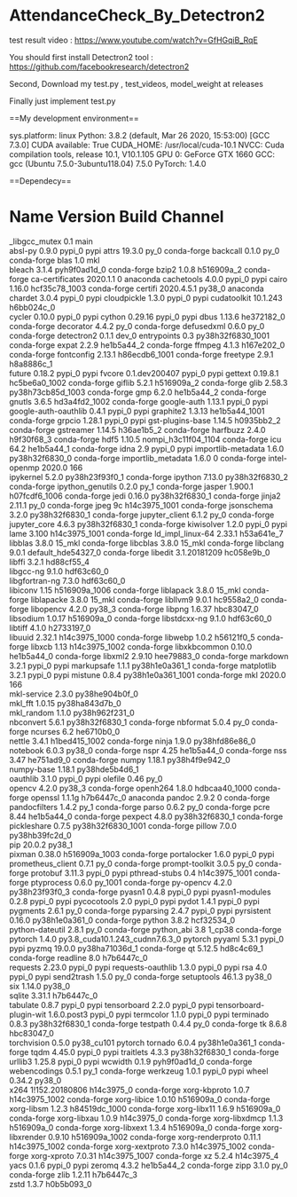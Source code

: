 # AttendanceCheck_By_Detectron2

test result video : https://www.youtube.com/watch?v=GfHGqiB_RqE

You should first install Detectron2 tool : https://github.com/facebookresearch/detectron2

Second, Download my test.py , test_videos, model_weight at releases

Finally just implement test.py


==My development environment==

sys.platform: linux
Python: 3.8.2 (default, Mar 26 2020, 15:53:00) [GCC 7.3.0]
CUDA available: True
CUDA_HOME: /usr/local/cuda-10.1
NVCC: Cuda compilation tools, release 10.1, V10.1.105
GPU 0: GeForce GTX 1660
GCC: gcc (Ubuntu 7.5.0-3ubuntu118.04) 7.5.0
PyTorch: 1.4.0

==Dependecy==

# Name                    Version                   Build  Channel
_libgcc_mutex             0.1                        main  
absl-py                   0.9.0                    pypi_0    pypi
attrs                     19.3.0                     py_0    conda-forge
backcall                  0.1.0                      py_0    conda-forge
blas                      1.0                         mkl  
bleach                    3.1.4              pyh9f0ad1d_0    conda-forge
bzip2                     1.0.8                h516909a_2    conda-forge
ca-certificates           2020.1.1                      0    anaconda
cachetools                4.0.0                    pypi_0    pypi
cairo                     1.16.0            hcf35c78_1003    conda-forge
certifi                   2020.4.5.1               py38_0    anaconda
chardet                   3.0.4                    pypi_0    pypi
cloudpickle               1.3.0                    pypi_0    pypi
cudatoolkit               10.1.243             h6bb024c_0  
cycler                    0.10.0                   pypi_0    pypi
cython                    0.29.16                  pypi_0    pypi
dbus                      1.13.6               he372182_0    conda-forge
decorator                 4.4.2                      py_0    conda-forge
defusedxml                0.6.0                      py_0    conda-forge
detectron2                0.1.1                     dev_0    <develop>
entrypoints               0.3             py38h32f6830_1001    conda-forge
expat                     2.2.9                he1b5a44_2    conda-forge
ffmpeg                    4.1.3                h167e202_0    conda-forge
fontconfig                2.13.1            h86ecdb6_1001    conda-forge
freetype                  2.9.1                h8a8886c_1  
future                    0.18.2                   pypi_0    pypi
fvcore                    0.1.dev200407            pypi_0    pypi
gettext                   0.19.8.1          hc5be6a0_1002    conda-forge
giflib                    5.2.1                h516909a_2    conda-forge
glib                      2.58.3          py38h73cb85d_1003    conda-forge
gmp                       6.2.0                he1b5a44_2    conda-forge
gnutls                    3.6.5             hd3a4fd2_1002    conda-forge
google-auth               1.13.1                   pypi_0    pypi
google-auth-oauthlib      0.4.1                    pypi_0    pypi
graphite2                 1.3.13            he1b5a44_1001    conda-forge
grpcio                    1.28.1                   pypi_0    pypi
gst-plugins-base          1.14.5               h0935bb2_2    conda-forge
gstreamer                 1.14.5               h36ae1b5_2    conda-forge
harfbuzz                  2.4.0                h9f30f68_3    conda-forge
hdf5                      1.10.5          nompi_h3c11f04_1104    conda-forge
icu                       64.2                 he1b5a44_1    conda-forge
idna                      2.9                      pypi_0    pypi
importlib-metadata        1.6.0            py38h32f6830_0    conda-forge
importlib_metadata        1.6.0                         0    conda-forge
intel-openmp              2020.0                      166  
ipykernel                 5.2.0            py38h23f93f0_1    conda-forge
ipython                   7.13.0           py38h32f6830_2    conda-forge
ipython_genutils          0.2.0                      py_1    conda-forge
jasper                    1.900.1           h07fcdf6_1006    conda-forge
jedi                      0.16.0           py38h32f6830_1    conda-forge
jinja2                    2.11.1                     py_0    conda-forge
jpeg                      9c                h14c3975_1001    conda-forge
jsonschema                3.2.0            py38h32f6830_1    conda-forge
jupyter_client            6.1.2                      py_0    conda-forge
jupyter_core              4.6.3            py38h32f6830_1    conda-forge
kiwisolver                1.2.0                    pypi_0    pypi
lame                      3.100             h14c3975_1001    conda-forge
ld_impl_linux-64          2.33.1               h53a641e_7  
libblas                   3.8.0                    15_mkl    conda-forge
libcblas                  3.8.0                    15_mkl    conda-forge
libclang                  9.0.1           default_hde54327_0    conda-forge
libedit                   3.1.20181209         hc058e9b_0  
libffi                    3.2.1                hd88cf55_4  
libgcc-ng                 9.1.0                hdf63c60_0  
libgfortran-ng            7.3.0                hdf63c60_0  
libiconv                  1.15              h516909a_1006    conda-forge
liblapack                 3.8.0                    15_mkl    conda-forge
liblapacke                3.8.0                    15_mkl    conda-forge
libllvm9                  9.0.1                hc9558a2_0    conda-forge
libopencv                 4.2.0                    py38_3    conda-forge
libpng                    1.6.37               hbc83047_0  
libsodium                 1.0.17               h516909a_0    conda-forge
libstdcxx-ng              9.1.0                hdf63c60_0  
libtiff                   4.1.0                h2733197_0  
libuuid                   2.32.1            h14c3975_1000    conda-forge
libwebp                   1.0.2                h56121f0_5    conda-forge
libxcb                    1.13              h14c3975_1002    conda-forge
libxkbcommon              0.10.0               he1b5a44_0    conda-forge
libxml2                   2.9.10               hee79883_0    conda-forge
markdown                  3.2.1                    pypi_0    pypi
markupsafe                1.1.1            py38h1e0a361_1    conda-forge
matplotlib                3.2.1                    pypi_0    pypi
mistune                   0.8.4           py38h1e0a361_1001    conda-forge
mkl                       2020.0                      166  
mkl-service               2.3.0            py38he904b0f_0  
mkl_fft                   1.0.15           py38ha843d7b_0  
mkl_random                1.1.0            py38h962f231_0  
nbconvert                 5.6.1            py38h32f6830_1    conda-forge
nbformat                  5.0.4                      py_0    conda-forge
ncurses                   6.2                  he6710b0_0  
nettle                    3.4.1             h1bed415_1002    conda-forge
ninja                     1.9.0            py38hfd86e86_0  
notebook                  6.0.3                    py38_0    conda-forge
nspr                      4.25                 he1b5a44_0    conda-forge
nss                       3.47                 he751ad9_0    conda-forge
numpy                     1.18.1           py38h4f9e942_0  
numpy-base                1.18.1           py38hde5b4d6_1  
oauthlib                  3.1.0                    pypi_0    pypi
olefile                   0.46                       py_0  
opencv                    4.2.0                    py38_3    conda-forge
openh264                  1.8.0             hdbcaa40_1000    conda-forge
openssl                   1.1.1g               h7b6447c_0    anaconda
pandoc                    2.9.2                         0    conda-forge
pandocfilters             1.4.2                      py_1    conda-forge
parso                     0.6.2                      py_0    conda-forge
pcre                      8.44                 he1b5a44_0    conda-forge
pexpect                   4.8.0            py38h32f6830_1    conda-forge
pickleshare               0.7.5           py38h32f6830_1001    conda-forge
pillow                    7.0.0            py38hb39fc2d_0  
pip                       20.0.2                   py38_1  
pixman                    0.38.0            h516909a_1003    conda-forge
portalocker               1.6.0                    pypi_0    pypi
prometheus_client         0.7.1                      py_0    conda-forge
prompt-toolkit            3.0.5                      py_0    conda-forge
protobuf                  3.11.3                   pypi_0    pypi
pthread-stubs             0.4               h14c3975_1001    conda-forge
ptyprocess                0.6.0                   py_1001    conda-forge
py-opencv                 4.2.0            py38h23f93f0_3    conda-forge
pyasn1                    0.4.8                    pypi_0    pypi
pyasn1-modules            0.2.8                    pypi_0    pypi
pycocotools               2.0                      pypi_0    pypi
pydot                     1.4.1                    pypi_0    pypi
pygments                  2.6.1                      py_0    conda-forge
pyparsing                 2.4.7                    pypi_0    pypi
pyrsistent                0.16.0           py38h1e0a361_0    conda-forge
python                    3.8.2                hcf32534_0  
python-dateutil           2.8.1                      py_0    conda-forge
python_abi                3.8                      1_cp38    conda-forge
pytorch                   1.4.0           py3.8_cuda10.1.243_cudnn7.6.3_0    pytorch
pyyaml                    5.3.1                    pypi_0    pypi
pyzmq                     19.0.0           py38ha71036d_1    conda-forge
qt                        5.12.5               hd8c4c69_1    conda-forge
readline                  8.0                  h7b6447c_0  
requests                  2.23.0                   pypi_0    pypi
requests-oauthlib         1.3.0                    pypi_0    pypi
rsa                       4.0                      pypi_0    pypi
send2trash                1.5.0                      py_0    conda-forge
setuptools                46.1.3                   py38_0  
six                       1.14.0                   py38_0  
sqlite                    3.31.1               h7b6447c_0  
tabulate                  0.8.7                    pypi_0    pypi
tensorboard               2.2.0                    pypi_0    pypi
tensorboard-plugin-wit    1.6.0.post3              pypi_0    pypi
termcolor                 1.1.0                    pypi_0    pypi
terminado                 0.8.3            py38h32f6830_1    conda-forge
testpath                  0.4.4                      py_0    conda-forge
tk                        8.6.8                hbc83047_0  
torchvision               0.5.0                py38_cu101    pytorch
tornado                   6.0.4            py38h1e0a361_1    conda-forge
tqdm                      4.45.0                   pypi_0    pypi
traitlets                 4.3.3            py38h32f6830_1    conda-forge
urllib3                   1.25.8                   pypi_0    pypi
wcwidth                   0.1.9              pyh9f0ad1d_0    conda-forge
webencodings              0.5.1                      py_1    conda-forge
werkzeug                  1.0.1                    pypi_0    pypi
wheel                     0.34.2                   py38_0  
x264                      1!152.20180806       h14c3975_0    conda-forge
xorg-kbproto              1.0.7             h14c3975_1002    conda-forge
xorg-libice               1.0.10               h516909a_0    conda-forge
xorg-libsm                1.2.3             h84519dc_1000    conda-forge
xorg-libx11               1.6.9                h516909a_0    conda-forge
xorg-libxau               1.0.9                h14c3975_0    conda-forge
xorg-libxdmcp             1.1.3                h516909a_0    conda-forge
xorg-libxext              1.3.4                h516909a_0    conda-forge
xorg-libxrender           0.9.10            h516909a_1002    conda-forge
xorg-renderproto          0.11.1            h14c3975_1002    conda-forge
xorg-xextproto            7.3.0             h14c3975_1002    conda-forge
xorg-xproto               7.0.31            h14c3975_1007    conda-forge
xz                        5.2.4                h14c3975_4  
yacs                      0.1.6                    pypi_0    pypi
zeromq                    4.3.2                he1b5a44_2    conda-forge
zipp                      3.1.0                      py_0    conda-forge
zlib                      1.2.11               h7b6447c_3  
zstd                      1.3.7                h0b5b093_0  
